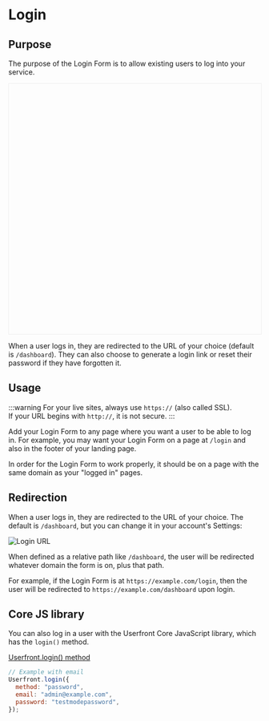 # Login

## Purpose

The purpose of the Login Form is to allow existing users to log into your service.

<iframe
  :src="`https://test-${ $store.state.activeTenant.tenantId }.userfront.dev/login`"
  frameborder="0"
  style="width:100%;min-height:500px;border:1px solid #eee;"
></iframe>

When a user logs in, they are redirected to the URL of your choice (default is `/dashboard`). They can also choose to generate a login link or reset their password if they have forgotten it.

## Usage

:::warning
For your live sites, always use `https://` (also called SSL).<br>
If your URL begins with `http://`, it is not secure.
:::

Add your Login Form to any page where you want a user to be able to log in. For example, you may want your Login Form on a page at `/login` and also in the footer of your landing page.

In order for the Login Form to work properly, it should be on a page with the same domain as your "logged in" pages.

## Redirection

When a user logs in, they are redirected to the URL of your choice. The default is `/dashboard`, but you can change it in your account's Settings:

![Login URL](https://res.cloudinary.com/component/image/upload/v1583361090/guide/login_url.png)

When defined as a relative path like `/dashboard`, the user will be redirected whatever domain the form is on, plus that path.

For example, if the Login Form is at `https://example.com/login`, then the user will be redirected to `https://example.com/dashboard` upon login.

## Core JS library

You can also log in a user with the Userfront Core JavaScript library, which has the `login()` method.

[Userfront.login() method](/docs/js.html#login-options)

```js
// Example with email
Userfront.login({
  method: "password",
  email: "admin@example.com",
  password: "testmodepassword",
});
```
